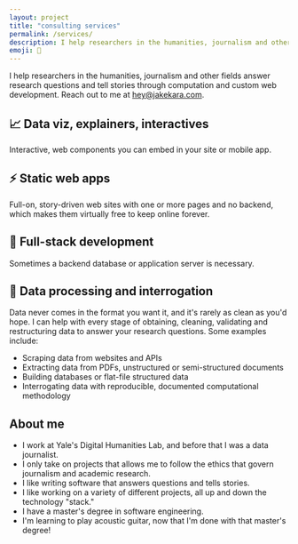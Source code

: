```yaml
---
layout: project
title: "consulting services"
permalink: /services/
description: I help researchers in the humanities, journalism and other fields answer research questions and tell stories with their data.
emoji: 🔧
---
```


I help researchers in the humanities, journalism and other fields answer
research questions and tell stories through computation and custom web
development. Reach out to me at [hey@jakekara.com](mailto:hey@jakekara.com).

## 📈 Data viz, explainers, interactives

Interactive, web components you can embed in your site or mobile app.

## ⚡️ Static web apps

Full-on, story-driven web sites with one or more pages and no backend, which
makes them virtually free to keep online forever.

## 🥞 Full-stack development

Sometimes a backend database or application server is necessary.  

## 📜 Data processing and interrogation

Data never comes in the format you want it, and it's rarely as clean as you'd
hope. I can help with every stage of obtaining, cleaning, validating and
restructuring data to answer your research questions. Some examples include:

* Scraping data from websites and APIs
* Extracting data from PDFs, unstructured or semi-structured documents  
* Building databases or flat-file structured data
* Interrogating data with reproducible, documented computational methodology

## About me

* I work at Yale's Digital Humanities Lab, and before that I was a data journalist.
* I only take on projects that allows me to follow the ethics that govern
  journalism and academic research.  
* I like writing software that answers questions and tells stories.  
* I like working on a variety of different projects, all up and down the technology "stack."  
* I have a master's degree in software engineering.
* I'm learning to play acoustic guitar, now that I'm done with that master's degree!
